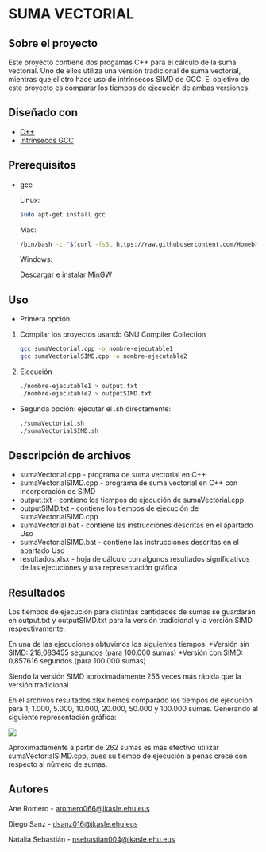 
# SUMA VECTORIAL

## Sobre el proyecto

Este proyecto contiene dos progamas C++ para el cálculo de la suma vectorial.  Uno de ellos utiliza una versión tradicional de suma vectorial, mientras que el otro hace uso de intrínsecos SIMD de GCC. El objetivo de este proyecto es comparar los tiempos de ejecución de ambas versiones.



## Diseñado con 
* [C++](https://www.cplusplus.com/)
* [Intrínsecos GCC](https://gcc.gnu.org/onlinedocs/gcc/Vector-Extensions.html)


## Prerequisitos

* gcc

	Linux:
  ```sh
  sudo apt-get install gcc
  ```
	Mac:
  ```sh
  /bin/bash -c "$(curl -fsSL https://raw.githubusercontent.com/Homebrew/install/HEAD/install.sh)"
  ```
	Windows:

	Descargar e instalar [MinGW](https://sourceforge.net/projects/mingw/)

## Uso
* Primera opción:
1. Compilar los proyectos usando GNU Compiler Collection
	 ```sh
  	gcc sumaVectorial.cpp -o nombre-ejecutable1
	gcc sumaVectorialSIMD.cpp -o nombre-ejecutable2
 	 ```
	
2. Ejecución
   ```sh
   ./nombre-ejecutable1 > output.txt
   ./nombre-ejecutable2 > outputSIMD.txt
   ```
* Segunda opción: ejecutar el .sh directamente:
     ```sh
   ./sumaVectorial.sh
   ./sumaVectorialSIMD.sh
    ```
## Descripción de archivos

* sumaVectorial.cpp - programa de suma vectorial en C++
* sumaVectorialSIMD.cpp - programa de suma vectorial en C++ con incorporación de SIMD
* output.txt - contiene los tiempos de ejecución de sumaVectorial.cpp
* outputSIMD.txt - contiene los tiempos de ejecución de sumaVectorialSIMD.cpp
* sumaVectorial.bat - contiene las instrucciones descritas en el apartado Uso
* sumaVectorialSIMD.bat - contiene las instrucciones descritas en el apartado Uso
* resultados.xlsx - hoja de cálculo con algunos resultados significativos de las ejecuciones y una representación gráfica


## Resultados

Los tiempos de ejecución para distintas cantidades de sumas se guardarán en output.txt y outputSIMD.txt para la versión tradicional y la versión SIMD respectivamente.

En una de las ejecuciones obtuvimos los siguientes tiempos:
	*Versión sin SIMD: 218,083455 segundos (para 100.000 sumas)
	*Versión con SIMD: 0,857616 segundos (para 100.000 sumas)

Siendo la versión SIMD aproximadamente 256 veces más rápida que la versión tradicional.

En el archivos resultados.xlsx hemos comparado los tiempos de ejecución para 1, 1.000, 5.000, 10.000, 20.000, 50.000 y 100.000 sumas. Generando al siguiente representación gráfica:

![](https://www.linkpicture.com/q/grafica_1.jpg)

Aproximadamente a partir de 262 sumas es más efectivo utilizar sumaVectorialSIMD.cpp, pues su tiempo de ejecución a penas crece con respecto al número de sumas. 

## Autores

Ane Romero  - aromero066@ikasle.ehu.eus

Diego Sanz - dsanz016@ikasle.ehu.eus

Natalia Sebastián  - nsebastian004@ikasle.ehu.eus





